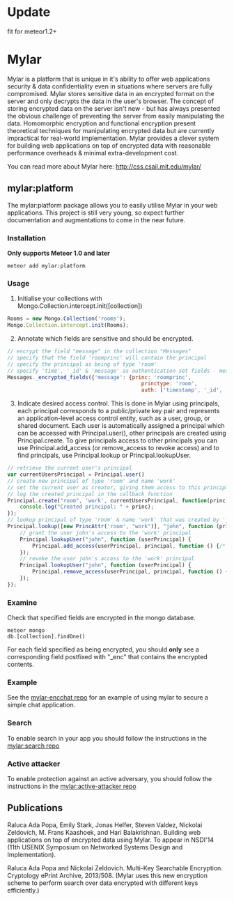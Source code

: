 # Update
  fit for meteor1.2+
# Mylar
Mylar is a platform that is unique in it's ability to offer web applications security & data confidentiality even in situations where servers are fully compromised. Mylar stores sensitive data in an encrypted format on the server and only decrypts the data in the user's browser. The concept of storing encrypted data on the server isn't new - but has always presented the obvious challenge of preventing the server from easily manipulating the data. Homomorphic encryption and functional encryption present theoretical techniques for manipulating encrypted data but are currently impractical for real-world implementation. Mylar provides a clever system for building web applications on top of encrypted data with reasonable performance overheads & minimal extra-development cost.

You can read more about Mylar here: http://css.csail.mit.edu/mylar/

## mylar:platform

The mylar:platform package allows you to easily utilise Mylar in your web applications. This project is still very young, so expect further documentation and augmentations to come in the near future.

### Installation
**Only supports Meteor 1.0 and later**

```console
meteor add mylar:platform
```

### Usage

1. Initialise your collections with Mongo.Collection.intercept.init([collection])<br>

```javascript
Rooms = new Mongo.Collection('rooms');
Mongo.Collection.intercept.init(Rooms);
```

2. Annotate which fields are sensitive and should be encrypted. <br>

```javascript
// encrypt the field "message" in the collection "Messages"
// specify that the field 'roomprinc' will contain the principal
// specify the principal as being of type 'room'
// specify 'time', '_id' & 'message' as authentication set fields - meaning their values must be consistent with one another
Messages._encrypted_fields({'message': {princ: 'roomprinc', 
                                           princtype: 'room', 
                                           auth: ['timestamp', '_id', 'message']}});
```

3. Indicate desired access control. This is done in Mylar using principals, each principal corresponds to a public/private key pair and represents an application-level access control entity, such as a user, group, or shared document. Each user is automatically assigned a principal which can be accessed with Principal.user(), other principals are created using Principal.create. To give principals access to other principals you can use Principal.add_access (or remove_access to revoke access) and to find principals, use Principal.lookup or Principal.lookupUser. <br>

```javascript
// retrieve the current user's principal
var currentUsersPrincipal = Principal.user()
// create new principal of type 'room' and name 'work'
// set the current user as creator, giving them access to this principle
// log the created principal in the callback function
Principal.create("room", 'work', currentUsersPrincipal, function(princ) {
	console.log("Created principal: " + princ);
});
// lookup principal of type 'room' & name 'work' that was created by 'john'
Principal.lookup([new PrincAttr('room', "work")], "john", function (principal) {
    // grant the user john's access to the 'work' principal
    Principal.lookupUser("john", function (userPrincipal) {
        Principal.add_access(userPrincipal, principal, function () {/* callback */});
    });
    // revoke the user john's access to the 'work' principal
    Principal.lookupUser("john", function (userPrincipal) {
        Principal.remove_access(userPrincipal, principal, function () {/* callback */});
    });
});
``` 

### Examine

Check that specified fields are encrypted in the mongo database.

```console
meteor mongo
db.[collection].findOne()
```

For each field specified as being encrypted, you should **only** see a corresponding field postfixed with "_enc" that contains the encrypted contents. 

### Example

See the [mylar-encchat repo](https://github.com/gliesesoftware/mylar-encchat) for an example of using mylar to secure a simple chat application. 

### Search

To enable search in your app you should follow the instructions in the [mylar:search repo](https://github.com/gliesesoftware/mylar-search)

### Active attacker
To enable protection against an active adversary, you should follow the instructions in the [mylar:active-attacker repo](https://github.com/gliesesoftware/mylar-active-attacker)

## Publications

Raluca Ada Popa, Emily Stark, Jonas Helfer, Steven Valdez, Nickolai Zeldovich, M. Frans Kaashoek, and Hari Balakrishnan.
Building web applications on top of encrypted data using Mylar.
To appear in NSDI'14 (11th USENIX Symposium on Networked Systems Design and Implementation).

Raluca Ada Popa and Nickolai Zeldovich.
Multi-Key Searchable Encryption. 
Cryptology ePrint Archive, 2013/508.
(Mylar uses this new encryption scheme to perform search over data encrypted with different keys efficiently.)
